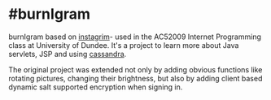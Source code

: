 #burnIgram
=========

burnIgram based on [instagrim](https://github.com/acobley/instagrim)- used in the AC52009 Internet Programming class at University of Dundee.
It's a project to learn more about Java servlets, JSP and using [cassandra](http://cassandra.apache.org/).

The original project was extended not only by adding obvious functions like rotating pictures, changing their brightness, but also by adding client based dynamic salt supported encryption when signing in.
